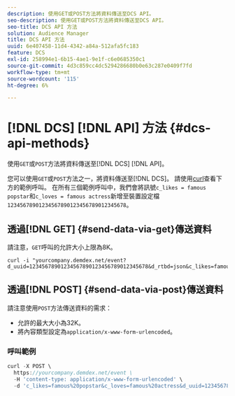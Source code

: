 ```yaml
---
description: 使用GET或POST方法將資料傳送至DCS API。
seo-description: 使用GET或POST方法將資料傳送至DCS API。
seo-title: DCS API 方法
solution: Audience Manager
title: DCS API 方法
uuid: 6e407458-11d4-4342-a84a-512afa5fc183
feature: DCS
exl-id: 258994e1-6b15-4ae1-9e1f-c6e0685350c1
source-git-commit: 4d3c859cc4dc5294286680b0e63c287e0409f7fd
workflow-type: tm+mt
source-wordcount: '115'
ht-degree: 6%

---
```


# [!DNL DCS] [!DNL API] 方法 {#dcs-api-methods}

使用`GET`或`POST`方法將資料傳送至[!DNL DCS] [!DNL API]。

您可以使用`GET`或`POST`方法之一，將資料傳送至[!DNL DCS]。 請使用[curl](https://curl.haxx.se/)查看下方的範例呼叫。 在所有三個範例呼叫中，我們會將訊號`c_likes = famous popstar`和`c_loves = famous actress`新增至裝置設定檔`12345678901234567890123456789012345678`。

## 透過[!DNL GET] {#send-data-via-get}傳送資料

請注意，`GET`呼叫的允許大小上限為8K。

```
curl -i "yourcompany.demdex.net/event?d_uuid=12345678901234567890123456789012345678&d_rtbd=json&c_likes=famous%20popstar&c_loves=famous%20actress"
```

## 透過[!DNL POST] {#send-data-via-post}傳送資料

請注意使用`POST`方法傳送資料的需求：

* 允許的最大大小為32K。
* 將內容類型設定為`application/x-www-form-urlencoded`。

### 呼叫範例

```js
curl -X POST \
  https://yourcompany.demdex.net/event \
  -H 'content-type: application/x-www-form-urlencoded' \
  -d 'c_likes=famous%20popstar&c_loves=famous%20actress&d_uuid=12345678901234567890123456789012345678'
```
